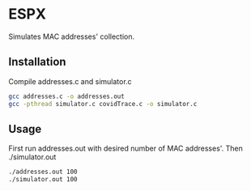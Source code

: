 # ESPX

Simulates MAC addresses' collection. 

## Installation

Compile addresses.c and simulator.c

```bash
gcc addresses.c -o addresses.out
gcc -pthread simulator.c covidTrace.c -o simulator.c
```

## Usage

First run addresses.out with desired number of MAC addresses'. Then ./simulator.out

```bash 
./addresses.out 100
./simulator.out 100
```





